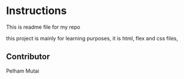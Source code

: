 # Instructions

This is readme file for my repo

this project is mainly for learning purposes, it is html, flex and css files,
## Contributor

Pelham Mutai

